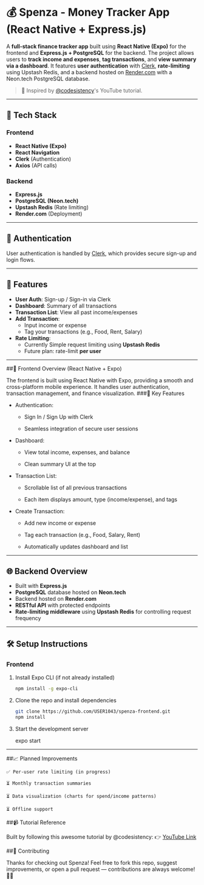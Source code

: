 # 💰 Spenza - Money Tracker App (React Native + Express.js)

A **full-stack finance tracker app** built using **React Native (Expo)** for the frontend and **Express.js + PostgreSQL** for the backend. The project allows users to **track income and expenses**, **tag transactions**, and **view summary via a dashboard**. It features **user authentication** with [Clerk](https://clerk.dev), **rate-limiting** using Upstash Redis, and a backend hosted on [Render.com](https://render.com) with a Neon.tech PostgreSQL database.

> 🔗 Inspired by [@codesistency](https://youtu.be/vk13GJi4Vd0?si=5Io6q3vR2CfVpuH6)'s YouTube tutorial.

---

## 🧰 Tech Stack

### Frontend
- **React Native (Expo)**
- **React Navigation**
- **Clerk** (Authentication)
- **Axios** (API calls)

### Backend
- **Express.js**
- **PostgreSQL (Neon.tech)**
- **Upstash Redis** (Rate limiting)
- **Render.com** (Deployment)

---

## 🔐 Authentication

User authentication is handled by [Clerk](https://clerk.dev), which provides secure sign-up and login flows.

---

## 🚀 Features

- **User Auth**: Sign-up / Sign-in via Clerk
- **Dashboard**: Summary of all transactions
- **Transaction List**: View all past income/expenses
- **Add Transaction**:
  - Input income or expense
  - Tag your transactions (e.g., Food, Rent, Salary)
- **Rate Limiting**:
  - Currently Simple request limiting using **Upstash Redis**
  - Future plan: rate-limit **per user**

---

##🎯 Frontend Overview (React Native + Expo)

The frontend is built using React Native with Expo, providing a smooth and cross-platform mobile experience. It handles user authentication, transaction management, and finance visualization.
###🔧 Key Features

   - Authentication:

      - Sign In / Sign Up with Clerk

      - Seamless integration of secure user sessions

   - Dashboard:

      - View total income, expenses, and balance

      - Clean summary UI at the top

   - Transaction List:

      - Scrollable list of all previous transactions

      - Each item displays amount, type (income/expense), and tags

   - Create Transaction:

      - Add new income or expense

      - Tag each transaction (e.g., Food, Salary, Rent)

      - Automatically updates dashboard and list

---

## 🌐 Backend Overview

- Built with **Express.js**
- **PostgreSQL** database hosted on **Neon.tech**
- Backend hosted on **Render.com**
- **RESTful API** with protected endpoints
- **Rate-limiting middleware** using **Upstash Redis** for controlling request frequency

---

## 🛠 Setup Instructions

### Frontend

1. Install Expo CLI (if not already installed)
   ```bash
   npm install -g expo-cli
   ```
2. Clone the repo and install dependencies

   ```bash
   git clone https://github.com/USER1043/spenza-frontend.git
   npm install
   ```
3. Start the development server

    expo start

---

##📈 Planned Improvements

    ✅ Per-user rate limiting (in progress)

    ⏳ Monthly transaction summaries

    ⏳ Data visualization (charts for spend/income patterns)

    ⏳ Offline support

##📹 Tutorial Reference

Built by following this awesome tutorial by @codesistency:
👉 [YouTube Link](https://youtu.be/vk13GJi4Vd0?si=5Io6q3vR2CfVpuH6)

##🤝 Contributing

Thanks for checking out Spenza!
Feel free to fork this repo, suggest improvements, or open a pull request — contributions are always welcome! 💸🚀

